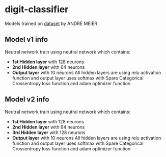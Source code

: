 # digit-classifier
Models trained on [dataset](https://www.kaggle.com/datasets/olafkrastovski/handwritten-digits-0-9) by ANDRÉ MEIER

## Model v1 info
Neutral network train using neutral network which contains:
  - **1st Hidden layer** with 128 neurons
  - **2nd Hidden layer** with 64 neurons
  - **Output layer** with 10 neurons
All hidden layers are using relu activation function and output layer uses softmax with Spare Categorical Crossentropy loss function and adam optimizer function

## Model v2 info
Neutral network train using neutral network which contains:
  - **1st Hidden layer** with 128 neurons
  - **2nd Hidden layer** with 64 neurons
  - **3rd Hidden layer** with 128 neurons
  - **Output layer** with 10 neurons
All hidden layers are using relu activation function and output layer uses softmax with Spare Categorical Crossentropy loss function and adam optimizer function

